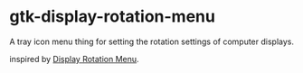 # gtk-display-rotation-menu

A tray icon menu thing for setting the rotation settings of computer displays.

inspired by [Display Rotation Menu](http://www.magesw.com/displayrotation/).
